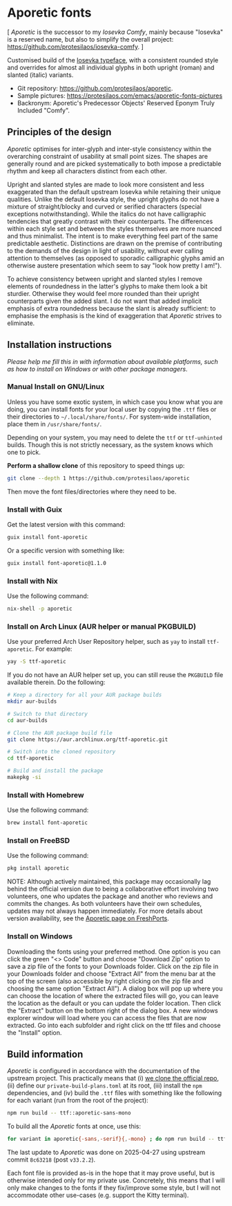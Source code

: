 # Aporetic fonts

[ _Aporetic_ is the successor to my _Iosevka Comfy_, mainly because "Iosevka" is a reserved name, but also to simplify the overall project: <https://github.com/protesilaos/iosevka-comfy>. ]

Customised build of the [Iosevka typeface](https://github.com/be5invis/Iosevka), with a consistent rounded style and overrides for almost all individual glyphs in both upright (roman) and slanted (italic) variants.

+ Git repository: <https://github.com/protesilaos/aporetic>.
+ Sample pictures: <https://protesilaos.com/emacs/aporetic-fonts-pictures>
+ Backronym: Aporetic's Predecessor Objects' Reserved Eponym Truly Included "Comfy".

## Principles of the design

_Aporetic_ optimises for inter-glyph and inter-style consistency within the overarching constraint of usability at small point sizes. The shapes are generally round and are picked systematically to both impose a predictable rhythm and keep all characters distinct from each other.

Upright and slanted styles are made to look more consistent and less exaggerated than the default upstream Iosevka while retaining their unique qualities. Unlike the default Iosevka style, the upright glyphs do not have a mixture of straight/blocky and curved or serified characters (special exceptions notwithstanding). While the italics do not have calligraphic tendencies that greatly contrast with their counterparts. The differences within each style set and between the styles themselves are more nuanced and thus minimalist. The intent is to make everything feel part of the same predictable aesthetic. Distinctions are drawn on the premise of contributing to the demands of the design in light of usability, without ever calling attention to themselves (as opposed to sporadic calligraphic glyphs amid an otherwise austere presentation which seem to say "look how pretty I am!").

To achieve consistency between upright and slanted styles I remove elements of roundedness in the latter's glyphs to make them look a bit sturdier. Otherwise they would feel more rounded than their upright counterparts given the added slant. I do not want that added implicit emphasis of extra roundedness because the slant is already sufficient: to emphasise the emphasis is the kind of exaggeration that _Aporetic_ strives to eliminate.

## Installation instructions

_Please help me fill this in with information about available platforms, such as how to install on Windows or with other package managers_.

### Manual Install on GNU/Linux

Unless you have some exotic system, in which case you know what you are doing, you can install fonts for your local user by copying the `.ttf` files or their directories to `~/.local/share/fonts/`. For system-wide installation, place them in `/usr/share/fonts/`.

Depending on your system, you may need to delete the `ttf` or `ttf-unhinted` builds. Though this is not strictly necessary, as the system knows which one to pick.

**Perform a shallow clone** of this repository to speed things up:

```sh
git clone --depth 1 https://github.com/protesilaos/aporetic
```

Then move the font files/directories where they need to be.

### Install with Guix

Get the latest version with this command:

```sh
guix install font-aporetic
```

Or a specific version with something like:

```sh
guix install font-aporetic@1.1.0
```

### Install with Nix

Use the following command:

```sh
nix-shell -p aporetic
```

### Install on Arch Linux (AUR helper or manual PKGBUILD)

Use your preferred Arch User Repository helper, such as `yay` to install `ttf-aporetic`. For example:

```sh
yay -S ttf-aporetic
```

If you do not have an AUR helper set up, you can still reuse the `PKGBUILD` file available therein. Do the following:

```sh
# Keep a directory for all your AUR package builds
mkdir aur-builds

# Switch to that directory
cd aur-builds

# Clone the AUR package build file
git clone https://aur.archlinux.org/ttf-aporetic.git

# Switch into the cloned repository
cd ttf-aporetic

# Build and install the package
makepkg -si
```

### Install with Homebrew

Use the following command:

```sh
brew install font-aporetic
```

### Install on FreeBSD

Use the following command:

```sh
pkg install aporetic
```

NOTE: Although actively maintained, this package may occasionally lag behind the official version due to being a collaborative effort involving two volunteers, one who updates the package and another who reviews and commits the changes. As both volunteers have their own schedules, updates may not always happen immediately. For more details about version availability, see the [Aporetic page on FreshPorts](https://www.freshports.org/x11-fonts/aporetic/).

### Install on Windows

Downloading the fonts using your preferred method. One option is you can click the green "<> Code" button and choose "Download Zip" option to save a zip file of the fonts to your Downloads folder. Click on the zip file in your Downloads folder and choose "Extract All" from the menu bar at the top of the screen (also accessible by right clicking on the zip file and choosing the same option "Extract All"). A dialog box will pop up where you can choose the location of where the extracted files will go, you can leave the location as the default or you can update the folder location. Then click the "Extract" button on the bottom right of the dialog box. A new windows explorer window will load where you can access the files that are now extracted. Go into each subfolder and right click on the ttf files and choose the "Install" option.

## Build information

_Aporetic_ is configured in accordance with the documentation of the upstream project. This practically means that (i) [we clone the official repo](https://github.com/be5invis/iosevka), (ii) define our `private-build-plans.toml` at its root, (iii) install the `npm` dependencies, and (iv) build the `.ttf` files with something like the following for each variant (run from the root of the project):

```sh
npm run build -- ttf::aporetic-sans-mono
```

To build all the _Aporetic_ fonts at once, use this:

```sh
for variant in aporetic{-sans,-serif}{,-mono} ; do npm run build -- ttf::$variant ; done
```

The last update to _Aporetic_ was done on 2025-04-27 using upstream commit `8c63218` (post `v33.2.2`).

Each font file is provided as-is in the hope that it may prove useful, but is otherwise intended only for my private use. Concretely, this means that I will only make changes to the fonts if they fix/improve some style, but I will not accommodate other use-cases (e.g. support the Kitty terminal).
